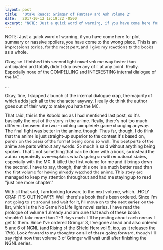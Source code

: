 ```yaml
---
layout: post
title:  "Otaku Reads: Grimgar of Fantasy and Ash Volume 2"
date:   2017-10-12 19:19:22 -0500
excerpt: "NOTE: Just a quick word of warning, if you have come here for plot summary or massive spoilers, you have come to the wrong place. This is an impressions series, for the most part, and I give my reactions to the books as a whole.</p><p>Okay, so I finished this second light novel volume way faster than anticipated and totally didn't skip over any of it at any point. Really. Especially none of the COMPELLING and INTERESTING internal dialogue of the MC."
---
```

<p>NOTE: Just a quick word of warning, if you have come here for plot summary or massive spoilers, you have come to the wrong place. This is an impressions series, for the most part, and I give my reactions to the books as a whole.</p>
<p>Okay, so I finished this second light novel volume way faster than anticipated and totally didn't skip over any of it at any point. Really. Especially none of the COMPELLING and INTERESTING internal dialogue of the MC.</p>
<p>...</p>
<p>Okay, fine, I skipped a bunch of the internal dialogue crap, the majority of which adds jack all to the character anyway. I really do think the author goes out of their way to make you hate the MC.</p>
<p>That said, this is the Kobold arc as I had mentioned last post, so it's basically the rest of the story in the anime. Really, there's not too much different between the two - nothing completely game changing anyway. The final fight was better in the anime, though. Thus far, though, I do think that the anime is just straight-up superior to the content it's based on, purely on the basis of the format being done so well. The best parts of the anime are parts without any words. So much is said without anything being spoken. That's not something that can be done with a book, so instead the author repeatedly over-explains what's going on with emotional states, especially with the MC. It killed the first volume for me and it brings down the second. I have to say, though, that this one is a much better read than the first volume for having already watched the anime. This story arc managed to keep my attention throughout and had me staying up to read "just one more chapter."</p>
<p>With all that said, I am looking forward to the next volume, which...HOLY CRAP IT'S OUT NOW?!?! Well, there's a book that's been ordered. Since I'm not going to sit around and wait for it, I'll move on to the next series on the list, which is the No Game No Life light novel series. I have read the prologue of volume 1 already and am sure that each of these books shouldn't take more than 2-3 days each. I'll be posting about each one as I get to them. Since I've ordered Grimgar 3, I've gone ahead and also ordered 5 and 6 of NGNL (and Rising of the Shield Hero vol 9, too, as it releases the 17th). Look forward to my thoughts on all of these going forward, though I'll say right now that volume 3 of Grimgar will wait until after finishing the NGNL series.</p>